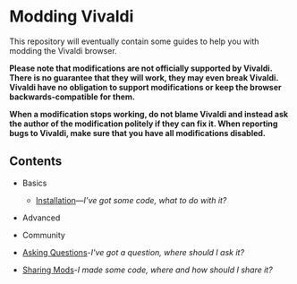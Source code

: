# Modding Vivaldi

This repository will eventually contain some guides to help you with modding the
Vivaldi browser.

**Please note that modifications are not officially supported by Vivaldi. There
is no guarantee that they will work, they may even break Vivaldi. Vivaldi have
no obligation to support modifications or keep the browser backwards-compatible
for them.**

**When a modification stops working, do not blame Vivaldi and instead ask the
author of the modification politely if they can fix it. When reporting bugs to
Vivaldi, make sure that you have all modifications disabled.**

## Contents

- Basics
  - [Installation](using-mods/installation.md)—*I’ve got some code, what to do
    with it?*
- Advanced

- Community
 - [Asking Questions](community/asking-questions.md)-*I've got a question, where should I ask it?*
 - [Sharing Mods](community/sharing.md)-*I made some code, where and how should I share it?*
